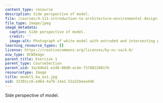 ```yaml
---
content_type: resource
description: Side perspective of model.
file: /courses/4-111-introduction-to-architecture-environmental-design-spring-2014/32301cc6edb44a7614a152a316eea44b_modelS_kw_ex1.jpg
file_type: image/jpeg
image_metadata:
  caption: Side perspective of model.
  credit: ''
  image-alt: Photograph of white model with extruded and intersecting planes.
learning_resource_types: []
license: https://creativecommons.org/licenses/by-nc-sa/4.0/
ocw_type: OCWImage
parent_title: Exercise 1
parent_type: CourseSection
parent_uid: 3ac84bd1-e2d8-08d0-ec4e-f378022801f6
resourcetype: Image
title: modelS_kw_ex1.jpg
uid: 32301cc6-edb4-4a76-14a1-52a316eea44b
---
```

Side perspective of model.